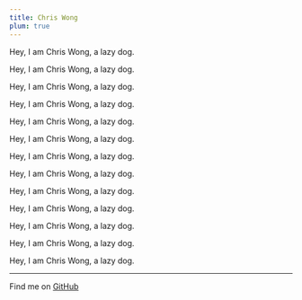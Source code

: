 ```yaml
---
title: Chris Wong
plum: true
---
```


Hey, I am Chris Wong, a lazy dog.

Hey, I am Chris Wong, a lazy dog.

Hey, I am Chris Wong, a lazy dog.

Hey, I am Chris Wong, a lazy dog.

Hey, I am Chris Wong, a lazy dog.

Hey, I am Chris Wong, a lazy dog.

Hey, I am Chris Wong, a lazy dog.

Hey, I am Chris Wong, a lazy dog.

Hey, I am Chris Wong, a lazy dog.

Hey, I am Chris Wong, a lazy dog.

Hey, I am Chris Wong, a lazy dog.

Hey, I am Chris Wong, a lazy dog.

Hey, I am Chris Wong, a lazy dog.

***

Find me on [GitHub](https://github.com/cwluvani)